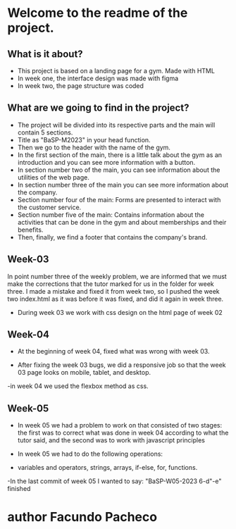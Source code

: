 # Welcome to the readme of the project.
## What is it about?
- This project is based on a landing page for a gym. Made with HTML
- In week one, the interface design was made with figma
- In week two, the page structure was coded

## What are we going to find in the project?
- The project will be divided into its respective parts and the main will contain 5 sections.
- Title as "BaSP-M2023" in your head function.
- Then we go to the header with the name of the gym.
- In the first section of the main, there is a little talk about the gym as an introduction and you can see more information with a button.
- In section number two of the main, you can see information about the utilities of the web page.
- In section number three of the main you can see more information about the company.
- Section number four of the main: Forms are presented to interact with the customer service.
- Section number five of the main: Contains information about the activities that can be done in the gym and about memberships and their benefits.
- Then, finally, we find a footer that contains the company's brand.

## Week-03
In point number three of the weekly problem, we are informed that we must make the corrections that the tutor marked for us in the folder for week three. I made a mistake and fixed it from week two, so I pushed the week two index.html as it was before it was fixed, and did it again in week three.

- During week 03 we work with css design on the html page of week 02

## Week-04
- At the beginning of week 04, fixed what was wrong with week 03.

- After fixing the week 03 bugs, we did a responsive job so that the week 03 page looks on mobile, tablet, and desktop.

-in week 04 we used the flexbox method as css.


## Week-05
- In week 05 we had a problem to work on that consisted of two stages: the first was to correct what was done in week 04 according to what the tutor said, and the second was to work with javascript principles

- In week 05 we had to do the following operations:
- variables and operators, strings, arrays, if-else, for, functions.

-In the last commit of week 05 I wanted to say: "BaSP-W05-2023 6-d"-e" finished

# author Facundo Pacheco

